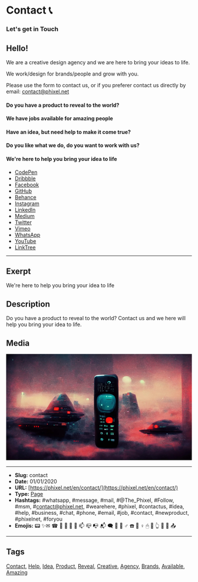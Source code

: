 # Contact 📞
### Let's get in Touch
## Hello!
We are a creative design agency and we are here to bring your ideas to life.

We work/design for brands/people and grow with you.

Please use the form to contact us, or if you preferer contact us directly by email:
contact@phixel.net

#### Do you have a product to reveal to the world?
#### We have jobs available for amazing people​
#### Have an idea, but need help to make it come true?
#### Do you like what we do, do you want to work with us?
#### We're here to help you bring your idea to life

* [CodePen](https://phixel.net/CodePen "Phixel on CodePen")
* [Dribbble](https://phixel.net/Dribbble "Phixel on Dribbble")
* [Facebook](https://phixel.net/Facebook "Phixel on Facebook")
* [GitHub](https://phixel.net/GitHub "Phixel on GitHub")
* [Behance](https://phixel.net/behance "Phixel on Behance")
* [Instagram](https://phixel.net/Instagram "Phixel on Instagram")
* [LinkedIn](https://phixel.net/LinkedIn "Phixel on LinkedIn")
* [Medium](https://phixel.net/Medium "Phixel on Medium")
* [Twitter](https://phixel.net/Twitter "Phixel on Twitter")
* [Vimeo](https://phixel.net/Vimeo "Phixel on Vimeo")
* [WhatsApp](https://phixel.net/WhatsApp "Phixel on WhatsApp")
* [YouTube](https://phixel.net/YouTube "Phixel on YouTube")
* [LinkTree](https://phixel.net/Linktr "Phixel on LinkTree")
------------
## Exerpt
We're here to help you bring your idea to life
## Description
Do you have a product to reveal to the world? Contact us and we here will help you bring your idea to life.
## Media
<img src="media/0f28de38/contact-background.png">

------------
- **Slug:** contact
- **Date:** 01/01/2020
- **URL:** [https://phixel.net/en/contact/](https://phixel.net/en/contact/)
- **Type:** [Page](#page)
- **Hashtags:** #whatsapp, #message, #mail, #@The_Phixel, #Follow, #msm, #contact@phixel.net, #wearehere, #phixel, #contactus, #idea, #help, #business, #chat, #phone, #email, #job, #contact, #newproduct, #phixelnet, #foryou
- **Emojis:** 📟 ✨✉ ️☎ 🤳 🏼 🖨 🤝 📫 📪 📭 📬 🗨 👋 🙋 ‍♂ ☎️ 💞 ♀️ 🖱 📨 👆 🏽 📢 📤

------------
## Tags
[Contact](#contact), [Help](#help), [Idea](#idea), [Product](#product), [Reveal](#reveal), [Creative](#creative), [Agency](#agency), [Brands](#brands), [Available](#available), [Amazing](#amazing)
